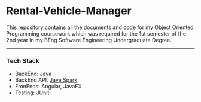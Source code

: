 # Rental-Vehicle-Manager

This repository contains all the documents and code for my Object Oriented Programming coursework which was required for the 1st semester of the 2nd year in my BEng Software Engineering Undergraduate Degree.

---
### Tech Stack
- BackEnd: Java
- BackEnd API: [Java Spark](http://sparkjava.com/)
- FronEnds: Angular, JavaFX
- Testing: JUnit
